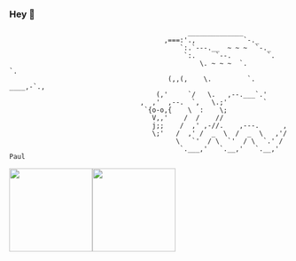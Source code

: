### Hey 👋


                                                 ______________                               
                                           ,===:'.,            `-._                           
                                               `:.`---.__  ~ ~ ~  `-._                       
                                                `:.     `--.         `.                     
                                                    \. ~ ~ ~  `.         `.                   
                                            (,,(,    \.         `.   ____,-`.,                
                                         (,'     `/   \.   ,--.___`.'                         
                                     ,  ,'  ,--.  `,   \.;'         `                         
                                      `{o-o,{    \  :    \;                                    
                                        V,,'    /  /    //                                    
                                        j;;    /  ,' ,-//.    ,---.      ,                    
                                        \;'   /  ,' /  _  \  /  _  \   ,'/                    
                                              \   `'  / \  `'  / \  `.' /                     
                                               `.___,'   `.__,'   `.__,'  Paul

<a href="https://www.linkedin.com/in/sagar-p/"><img height="150px" src="https://github-readme-stats.vercel.app/api?username=kb-perbyte&hide_border=true&show_icons=true&include_all_commits=true&count_private=true&theme=tokyonight" /><!-- wi*quL3fcV --><img height="150px" src="https://github-readme-stats.vercel.app/api/top-langs/?username=kb-perbyte&hide_border=true&layout=compact&theme=tokyonight" /></a>